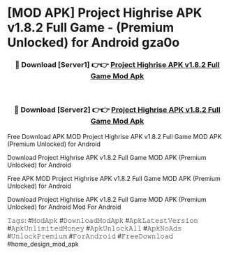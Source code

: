 # [MOD APK] Project Highrise APK v1.8.2 Full Game - (Premium Unlocked) for Android gza0o



<div align="center">
<h3>🔴 Download [Server1] 👉👉 <a href="https://momento.my/?title=Project_Highrise_APK_v1.8.2_Full_Game">Project Highrise APK v1.8.2 Full Game Mod Apk</a></h3><br>

<h3>🔴 Download [Server2] 👉👉 <a href="https://momento.my/?title=Project_Highrise_APK_v1.8.2_Full_Game">Project Highrise APK v1.8.2 Full Game Mod Apk</a></h3>
</div>



Free Download APK MOD Project Highrise APK v1.8.2 Full Game MOD APK (Premium Unlocked) for Android

Download Project Highrise APK v1.8.2 Full Game MOD APK (Premium Unlocked) for Android

Free APK MOD Project Highrise APK v1.8.2 Full Game MOD APK (Premium Unlocked) for Android

Download Project Highrise APK v1.8.2 Full Game MOD APK (Premium Unlocked) for Android Mod For Android

𝚃𝚊𝚐𝚜: #𝙼𝚘𝚍𝙰𝚙𝚔 #𝙳𝚘𝚠𝚗𝚕𝚘𝚊𝚍𝙼𝚘𝚍𝙰𝚙𝚔 #𝙰𝚙𝚔𝙻𝚊𝚝𝚎𝚜𝚝𝚅𝚎𝚛𝚜𝚒𝚘𝚗 #𝙰𝚙𝚔𝚄𝚗𝚕𝚒𝚖𝚒𝚝𝚎𝚍𝙼𝚘𝚗𝚎𝚢 #𝙰𝚙𝚔𝚄𝚗𝚕𝚘𝚌𝚔𝙰𝚕𝚕 #𝙰𝚙𝚔𝙽𝚘𝙰𝚍𝚜 #𝚄𝚗𝚕𝚘𝚌𝚔𝙿𝚛𝚎𝚖𝚒𝚞𝚖 #𝙵𝚘𝚛𝙰𝚗𝚍𝚛𝚘𝚒𝚍 #𝙵𝚛𝚎𝚎𝙳𝚘𝚠𝚗𝚕𝚘𝚊𝚍 #home_design_mod_apk
